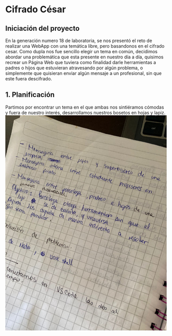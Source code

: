 # Cifrado César

## Iniciación del proyecto
En la generación numero 18 de laboratoria, se nos presentó el reto de realizar una WebApp con una temática libre, pero basandonos en el cifrado cesar. Como dupla nos fue sencillo elegir un tema en común, decidimos abordar una problemática que esta presente en nuestro día a día, quisimos recrear un Página Web que tuviera como finalidad darle herramientas a padres o hijos que estuvieran atravesando por algún problema, o simplemente que quisieran enviar algún mensaje a un profesional, sin que este fuera descifrado.


## 1. Planificación

Partimos por encontrar un tema en el que ambas nos sintiéramos cómodas y fuera de nuestro interés, desarrollamos nuestros bosetos en hojas y lapiz. 
![foto1](readmi/decision.jpeg) 
